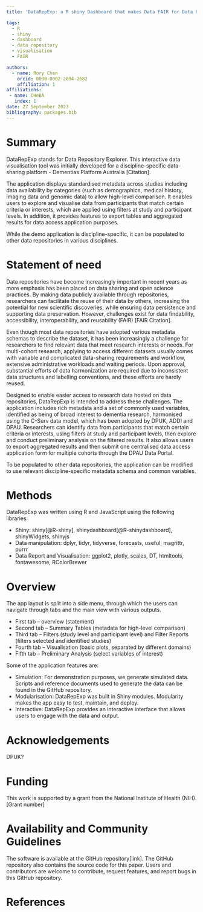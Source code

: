 ```yaml
---
title: 'DataRepExp: a R shiny Dashboard that makes Data FAIR for Data Repositories'

tags:
  - R
  - shiny
  - dashboard
  - data repository
  - visualisation
  - FAIR

authors:
  - name: Rory Chen
    orcid: 0000-0002-2094-2682
    affiliation: 1
affiliations:
 - name: CHeBA
   index: 1
date: 27 September 2023
bibliography: packages.bib
---
```


# Summary
DataRepExp stands for Data Repository Explorer. This interactive data visualisation tool was initially developed for a discipline-specific data-sharing platform - Dementias Platform Australia [Citation].

The application displays standardised metadata across studies including data availability by categories (such as demographics, medical history, imaging data and genomic data) to allow high-level comparison. It enables users to explore and visualise data from participants that match certain criteria or interests, which are applied using filters at study and participant levels. In addition, it provides features to export tables and aggregated results for data access application purposes.

While the demo application is discipline-specific, it can be populated to other data repositories in various disciplines. 

# Statement of need
Data repositories have become increasingly important in recent years as more emphasis has been placed on data sharing and open science practices. By making data publicly available through repositories, researchers can facilitate the reuse of their data by others, increasing the potential for new scientific discoveries, while ensuring data persistence and supporting data preservation. However, challenges exist for data findability, accessibility, interoperability, and reusability (FAIR) [FAIR Citation].

Even though most data repositories have adopted various metadata schemas to describe the dataset, it has been increasingly a challenge for researchers to find relevant data that meet research interests or needs. For multi-cohort research, applying to access different datasets usually comes with variable and complicated data-sharing requirements and workflow, extensive administrative workloads and waiting periods. Upon approval, substantial efforts of data harmonization are required due to inconsistent data structures and labelling conventions, and these efforts are hardly reused.

Designed to enable easier access to research data hosted on data repositories, DataRepExp is intended to address these challenges. The application includes rich metadata and a set of commonly used variables, identified as being of broad interest to dementia research, harmonised using the C-Surv data model, which has been adopted by DPUK, ADDI and DPAU. Researchers can identify data from participants that match certain criteria or interests, using filters at study and participant levels, then explore and conduct preliminary analysis on the filtered results. It also allows users to export aggregated results and then submit one centralised data access application form for multiple cohorts through the DPAU Data Portal.

To be populated to other data repositories, the application can be modified to use relevant discipline-specific metadata schema and common variables.

# Methods
DataRepExp was written using R and JavaScript using the following libraries:
- Shiny: shiny[@R-shiny], shinydashboard[@R-shinydashboard], shinyWidgets, shinyjs
- Data manipulation: dplyr, tidyr, tidyverse, forecasts, useful, magrittr, purrr
- Data Report and Visualisation: ggplot2, plotly, scales, DT, htmltools, fontawesome, RColorBrewer

# Overview
The app layout is split into a side menu, through which the users can navigate through tabs and the main view with various outputs.
- First tab – overview (statement)
- Second tab – Summary Tables (metadata for high-level comparison)
- Third tab – Filters (study level and participant level) and Filter Reports (filters selected and identified studies)
- Fourth tab – Visualisation (basic plots, separated by different domains)
- Fifth tab – Preliminary Analysis (select variables of interest)

Some of the application features are: 
- Simulation: For demonstration purposes, we generate simulated data. Scripts and reference documents used to generate the data can be found in the GitHub repository.
- Modularisation: DataRepExp was built in Shiny modules. Modularity makes the app easy to test, maintain, and deploy.
- Interactive: DataRepExp provides an interactive interface that allows users to engage with the data and output.

# Acknowledgements
DPUK?

# Funding 
This work is supported by a grant from the National Institute of Health (NIH). [Grant number]

# Availability and Community Guidelines
The software is available at the GitHub repository[link]. The GitHub repository also contains the source code for this paper. Users and contributors are welcome to contribute, request features,
and report bugs in this GitHub repository.

# References
